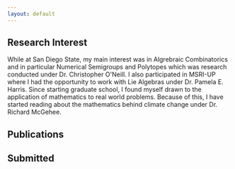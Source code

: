 ```yaml
---
layout: default
---
```


## Research Interest

While at San Diego State, my main interest was in Algrebraic Combinatorics and in particular Numerical Semigroups and Polytopes which was research conducted under Dr. Christopher O'Neill. I also participated in MSRI-UP where I had the opportunity to work with Lie Algebras under Dr. Pamela E. Harris. Since starting graduate school, I found myself drawn to the application of mathematics to real world problems. Because of this, I have started reading about the mathematics behind climate change under Dr. Richard McGehee.

## Publications

## Submitted